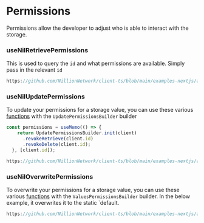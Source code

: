 # Permissions

Permissions allow the developer to adjust who is able to interact with the storage.

### useNilRetrievePermissions

This is used to query the `id` and what permissions are available. Simply pass in the relevant `id` 
```ts reference showGithubLink
https://github.com/NillionNetwork/client-ts/blob/main/examples-nextjs/app/components/retrieve-permissions.tsx
```

### useNilUpdatePermissions

To update your permissions for a storage value, you can use these various [functions](https://github.com/NillionNetwork/client-ts/blob/8ddf2914ceccca10a3fe9466b429fe496b38cfd8/client-vms/src/vm/operation/update-permissions.ts#L161) with the `UpdatePermissionsBuilder` builder

```ts
const permissions = useMemo(() => {
    return UpdatePermissionsBuilder.init(client)
      .revokeRetrieve(client.id)
      .revokeDelete(client.id);
  }, [client.id]);
```

```ts reference showGithubLink
https://github.com/NillionNetwork/client-ts/blob/main/examples-nextjs/app/components/update-permissions.tsx
```

### useNilOverwritePermissions

To overwrite  your permissions for a storage value, you can use these various [functions](https://github.com/NillionNetwork/client-ts/blob/main/client-vms/src/types/values-permissions.ts#L72) with the `ValuesPermissionsBuilder` builder. In the below example, it overwrites it to the static `default.

```ts reference showGithubLink
https://github.com/NillionNetwork/client-ts/blob/main/examples-nextjs/app/components/overwrite-permissions.tsx
```




